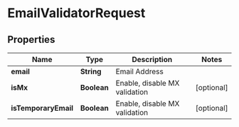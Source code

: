 # EmailValidatorRequest

## Properties
Name | Type | Description | Notes
------------ | ------------- | ------------- | -------------
**email** | **String** | Email Address | 
**isMx** | **Boolean** | Enable, disable MX validation |  [optional]
**isTemporaryEmail** | **Boolean** | Enable, disable MX validation |  [optional]
